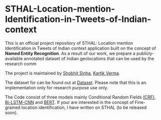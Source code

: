 # STHAL-Location-mention-Identification-in-Tweets-of-Indian-context

This is an official project repository of STHAL: Location mention Identification in Tweets of Indian context application built on the concept of **Named Entity Recognition**. As a result of our work, we prepare a publicly-available annotated  dataset  of  Indian  geolocations  that can be used by the research comm

The project is maintained by [Shobhit Sinha](https://github.com/Shobhs13), [Kartik Verma](https://github.com/vkartik2k). 

The dataset for can be found out at [Dataset](https://github.com/vkartik2k/STHAL/tree/main/Dataset). Please note that this is an implementation only for research purpose use only.

The Code consist of three models mainly Conditional Random Fields [(CRF)](https://github.com/vkartik2k/STHAL/tree/main/CRF), [Bi-LSTM-CNN](https://github.com/vkartik2k/STHAL/tree/main/Bi-LSTM-CNN) and [BERT](https://github.com/vkartik2k/STHAL/tree/main/BERT). If your are interested in the concept of Fine-grained location identification, I have written on STHAL (to be released soon). 
